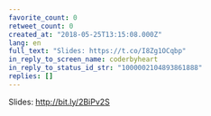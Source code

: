```yaml
---
favorite_count: 0
retweet_count: 0
created_at: "2018-05-25T13:15:08.000Z"
lang: en
full_text: "Slides: https://t.co/I8Zg1OCqbp"
in_reply_to_screen_name: coderbyheart
in_reply_to_status_id_str: "1000002104893861888"
replies: []
---
```


Slides: <http://bit.ly/2BiPv2S>
